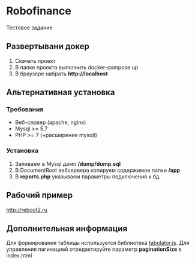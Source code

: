 # Robofinance
Тестовое задание

## Развертывани докер
1. Скачать проект
2. В папке проекта выполнить docker-compose up
3. В браузере набрать __http://localhost__

## Альтернативная установка
### Требования
* Веб-сервер (apache, nginx)
* Mysql >= 5.7
* PHP >= 7 (+расширение mysqli)

### Установка
1. Заливаем в Mysql дамп __/dump/dump.sql__
2. В DocumentRoot вебсервера копируем содержимое папки __/app__
3. В __reports.php__ указываем параметры подключения к бд.

## Рабочий пример
http://reboot2.ru

## Дополнительная информация
Для формирования таблицы используется библиотека [tabulator.js](http://tabulator.info/).
Для управления пагинацией отредактируйте параметр __paginationSize__ в index.html


